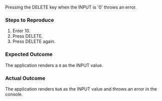 Pressing the DELETE key when the INPUT is '0' throws an error.

### Steps to Reproduce

1. Enter 10.
1. Press DELETE.
1. Press DELETE again.

### Expected Outcome

The application renders a `0` as the INPUT value.

### Actual Outcome

The application renders `NaN` as the INPUT value and throws an error in the console.
